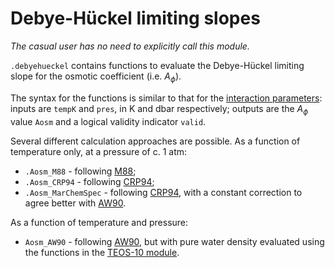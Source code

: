 # Debye-Hückel limiting slopes

*The casual user has no need to explicitly call this module.*

`.debyehueckel` contains functions to evaluate the Debye-Hückel limiting slope for the osmotic coefficient (i.e. $A_\phi$).

The syntax for the functions is similar to that for the [interaction parameters](../parameters): inputs are `tempK` and `pres`, in K and dbar respectively; outputs are the $A_\phi$ value `Aosm` and a logical validity indicator `valid`.

Several different calculation approaches are possible. As a function of temperature only, at a pressure of c. 1 atm:

  * `.Aosm_M88` - following [M88](../../references/#M88);
  * `.Aosm_CRP94` - following [CRP94](../../references/#CRP94);
  * `.Aosm_MarChemSpec` - following [CRP94](../../references/#CRP94), with a constant correction to agree better with [AW90](../../references/#AW90).

As a function of temperature and pressure:

  * `Aosm_AW90` - following [AW90](../../references/#AW90), but with pure water density evaluated using the functions in the [TEOS-10 module](../teos10).
